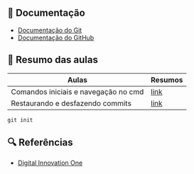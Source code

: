 <!-- # git-github -->

## 📃 Documentação

- [Documentação do Git](https://git-scm.com/docs/git/pt_BR)
- [Documentação do GitHub](https://docs.github.com/pt/get-started/start-your-journey)

## 📔 Resumo das aulas

| Aulas | Resumos |
|-------|---------|
| Comandos iniciais e navegação no cmd | [link](Resumos/aula_1.md) |
| Restaurando e desfazendo commits | [link](Resumos/aula_2.md) |

```
git init
```

## 🔍 Referências

- [Digital Innovation One]()
